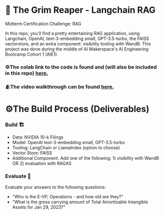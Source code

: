 # 🤖 The Grim Reaper - Langchain RAG 
Midterm Certification Challenge: RAG

In this repo, you'll find a pretty entertaining RAG application, using Langchain, OpenAI, text-3-embedding small, GPT-3.5-turbo, the FAISS vectorstore, and an extra component: visibility tooling with WandB. This project was done during the middle  of AI Makerspace's AI Engineering Bootcamp Cohort 1 (AIE1).

### ⚙️The colab link to the code is found and (will also be included in this repo) [here.](https://colab.research.google.com/drive/1UeAe2jHXoRh310HGA9iueJnUcYhQ3Cbl?usp=sharing)

### 🫂The video walkthrough can be found [here.](https://www.loom.com/share/17e77366ce0242dbb3177b13cec27ab8?sid=ca706e6e-5317-421a-882e-af81240c5eed)

# ⚙️The Build Process (Deliverables)

### Build 🏗️
* Data: NVIDIA 10-k Filings
* Model: OpenAI text-3-embedding small, GPT-3.5-turbo
* Tooling: LangChain or LlamaIndex (option to choose)
* Vector Store: FAISS
* Additional Component: Add one of the following: 1) visibility with WandB OR 2) evaluation with RAGAS

### Evaluate 🚢
Evaluate your answers to the following questions:
* "Who is the E-VP, Operations - and how old are they?"
* "What is the gross carrying amount of Total Amortizable Intangible Assets for Jan 29, 2023?"


